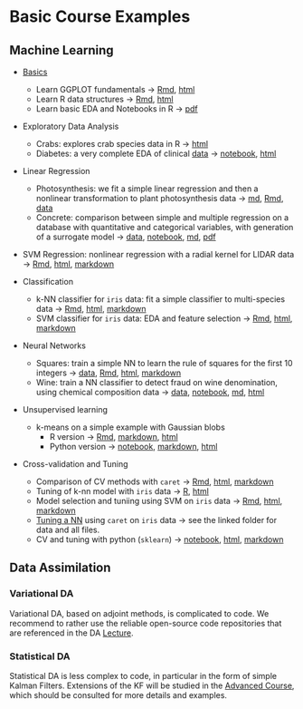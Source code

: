 # Basic Course Examples

## Machine Learning

- [Basics](learn)
   - Learn GGPLOT fundamentals $\rightarrow$ [Rmd](learn/learn_GGPLOT.Rmd), [html](learn/learn_GGPLOT.html)
   - Learn R data structures $\rightarrow$ [Rmd](learn/R-data-struct.Rmd), [html](learn/R-data-struct.html)
   - Learn basic EDA and Notebooks in R $\rightarrow$ [pdf](learn/learn_NB_EDA.pdf)
- Exploratory Data Analysis
   - Crabs: explores crab species data in R $\rightarrow$ [html](EDA_crabs/EDA_crabs.html)
   - Diabetes: a very complete EDA of clinical [data](EDA_diabetes/pima-indians-diabetes.csv) $\rightarrow$  [notebook](EDA_diabetes/pima-indians-diabetes-EDA.ipynb), [html](EDA_diabetes/pima-indians-diabetes-EDA.html)
 - Linear Regression
   - Photosynthesis: we fit a simple linear regression and then a nonlinear transformation to plant photosynthesis data $\rightarrow$ [md](in_reg_photo/lin_reg_photo.md), [Rmd](lin_reg_photo/lin_reg_photo.Rmd), [data](lin_reg_photo/photo.csv)
   - Concrete: comparison between simple and multiple regression on a database with quantitative and categorical variables, with generation of a surrogate model $\rightarrow$  [data](mlreg_concrete/ConcreteStrenght.csv), [notebook](mlreg_concrete/mlreg_concrete.ipynb), [md](mlreg_concrete/mlreg_concrete.md), [pdf](mlreg_concrete/mlreg_concrete.pdf)
 - SVM Regression: nonlinear regression with a radial kernel for LIDAR data $\rightarrow$  [Rmd](svm_reg/svm_reg.Rmd), [html](svm_regsvm_reg.html), [markdown](svm_regsvm_reg.md)
 - Classification
    - k-NN classifier for `iris` data: fit a simple classifier to multi-species data  $\rightarrow$  [Rmd](k_nn_iris/k_nn_iris_md.Rmd), [html](k_nn_iris/k_nn_iris.html), [markdown](k_nn_iris/k_nn_iris_md.md)
	- SVM classifier for  `iris` data: EDA and feature selection $\rightarrow$ [Rmd](svm_iris/svm_iris.Rmd), [html](svm_iris/svm_iris.html), [markdown](svm_iris/svm_iris.md)
- Neural Networks
   - Squares: train a simple NN to learn the rule of squares for the first 10 integers $\rightarrow$ [data](nnet_squares/squares.csv), [Rmd](nnet_squares/nnet_squares.Rmd), [html](nnet_squares/nnet_squares.html), [markdown](nnet_squares/nnet_squares.md)
   - Wine: train a NN classifier to detect fraud on wine denomination, using chemical composition data $\rightarrow$  [data](nnet_MLP_wine/wine_data.csv), [notebook](nnet_MLP_wine/nnet_MLP_wine.ipynb), [md](nnet_MLP_wine/nnet_MLP_wine.md), [html](nnet_MLP_wine/nnet_MLP_wine.html)
- Unsupervised learning
   - k-means on a simple example with Gaussian blobs  
        - R version $\rightarrow$ [Rmd](k_means/k_means_simple.Rmd), [markdown](k_means/k_means_simple.md), [html](k_means/k_means_simple.html)
		- Python version $\rightarrow$ [notebook](k_means/k_means_skl.ipynb), [markdown](k_means/k_means_skl/k_means_skl.md), [html](k_means/k_means_skl.html)

- Cross-validation and Tuning
   - Comparison of CV methods with `caret` $\rightarrow$ [Rmd](CV/CV_caret.Rmd), [html](CV/CV_caret.html), [markdown](CV/CV_caret.md)
   - Tuning of k-nn model with `iris` data $\rightarrow$ [R](CV/CV_k_nn_iris.R), [html](CV/CV_k_nn_iris.html)
   - Model selection and tuniing using SVM on `iris` data $\rightarrow$ [Rmd](CV/TUNE_svm_iris.Rmd), [html](CV/TUNE_svm_iris.html), [markdown](CV/TUNE_svm_iris.md)
   - [Tuning a NN](CV/TUNE_nn_class_caret) using `caret` on `iris` data  $\rightarrow$ see the linked folder for data and all files.
   - CV and tuning with python (`sklearn`) $\rightarrow$ [notebook](CV/CV_RF_sklearn.ipynb), [html](CV/CV_RF_sklearn.html), [markdown](CV/CV_RF_sklearn.md)



## Data Assimilation

### Variational DA

Variational DA, based on adjoint methods, is complicated to code. We recommend to rather use the reliable open-source code repositories that are referenced in the DA [Lecture](https://github.com/markasch/CSU-IMU-2023/blob/main/01basic-course/01Lectures/12_DA_var.pdf).


### Statistical DA

Statistical DA is less complex to code, in particular in the form of simple Kalman Filters. Extensions of the KF will be studied in the [Advanced Course](https://sites.google.com/view/csu2023/advanced-course), which should be consulted for more details and examples.
